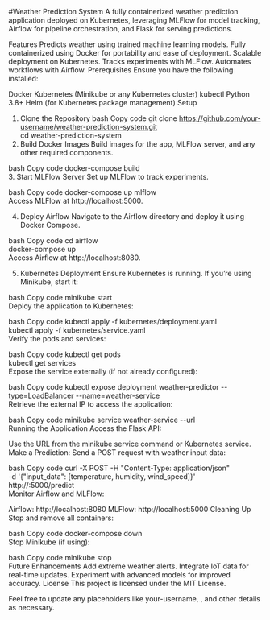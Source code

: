 #Weather Prediction System
A fully containerized weather prediction application deployed on Kubernetes, leveraging MLFlow for model tracking, Airflow for pipeline orchestration, and Flask for serving predictions.

Features
Predicts weather using trained machine learning models.
Fully containerized using Docker for portability and ease of deployment.
Scalable deployment on Kubernetes.
Tracks experiments with MLFlow.
Automates workflows with Airflow.
Prerequisites
Ensure you have the following installed:

Docker
Kubernetes (Minikube or any Kubernetes cluster)
kubectl
Python 3.8+
Helm (for Kubernetes package management)
Setup
1. Clone the Repository
bash
Copy code
git clone https://github.com/your-username/weather-prediction-system.git  
cd weather-prediction-system  
2. Build Docker Images
Build images for the app, MLFlow server, and any other required components.

bash
Copy code
docker-compose build  
3. Start MLFlow Server
Set up MLFlow to track experiments.

bash
Copy code
docker-compose up mlflow  
Access MLFlow at http://localhost:5000.

4. Deploy Airflow
Navigate to the Airflow directory and deploy it using Docker Compose.

bash
Copy code
cd airflow  
docker-compose up  
Access Airflow at http://localhost:8080.

5. Kubernetes Deployment
Ensure Kubernetes is running. If you’re using Minikube, start it:

bash
Copy code
minikube start  
Deploy the application to Kubernetes:

bash
Copy code
kubectl apply -f kubernetes/deployment.yaml  
kubectl apply -f kubernetes/service.yaml  
Verify the pods and services:

bash
Copy code
kubectl get pods  
kubectl get services  
Expose the service externally (if not already configured):

bash
Copy code
kubectl expose deployment weather-predictor --type=LoadBalancer --name=weather-service  
Retrieve the external IP to access the application:

bash
Copy code
minikube service weather-service --url  
Running the Application
Access the Flask API:

Use the URL from the minikube service command or Kubernetes service.
Make a Prediction:
Send a POST request with weather input data:

bash
Copy code
curl -X POST -H "Content-Type: application/json" \
-d '{"input_data": [temperature, humidity, wind_speed]}' \
http://<EXTERNAL-IP>:5000/predict  
Monitor Airflow and MLFlow:

Airflow: http://localhost:8080
MLFlow: http://localhost:5000
Cleaning Up
Stop and remove all containers:

bash
Copy code
docker-compose down  
Stop Minikube (if using):

bash
Copy code
minikube stop  
Future Enhancements
Add extreme weather alerts.
Integrate IoT data for real-time updates.
Experiment with advanced models for improved accuracy.
License
This project is licensed under the MIT License.

Feel free to update any placeholders like your-username, <EXTERNAL-IP>, and other details as necessary.
